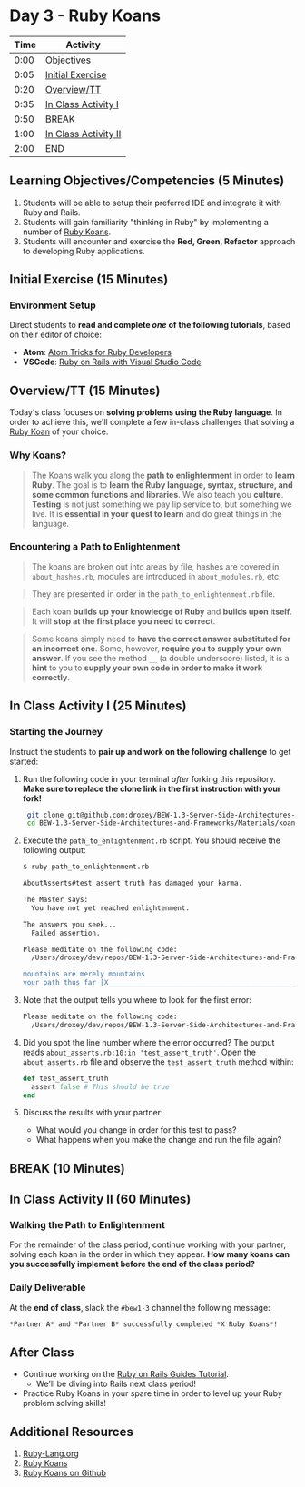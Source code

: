 # Day 3 - Ruby Koans

| Time | Activity                              |
| ---- | ------------------------------------- |
| 0:00 | Objectives                            |
| 0:05 | [Initial Exercise](#environment-setup) |
| 0:20 | [Overview/TT](#why-koans)             |
| 0:35 | [In Class Activity I](#Starting-the-Journey) |
| 0:50 | BREAK                                 |
| 1:00 | [In Class Activity II](#walking-the-path-to-enlightenment) |
| 2:00 | END                                   |

## Learning Objectives/Competencies (5 Minutes)

1. Students will be able to setup their preferred IDE and integrate it with Ruby and Rails.
1. Students will gain familiarity "thinking in Ruby" by implementing a number of [Ruby Koans](http://rubykoans.com/).
1. Students will encounter and exercise the **Red, Green, Refactor** approach to developing Ruby applications.

## Initial Exercise (15 Minutes)

### Environment Setup

Direct students to **read and complete _one_ of the following tutorials**, based on their editor of choice:

- **Atom**: [Atom Tricks for Ruby Developers](https://www.rubyguides.com/2017/11/atom-tricks-for-ruby-developers/)
- **VSCode**: [Ruby on Rails with Visual Studio Code](https://medium.com/@PaulWritesCode/ruby-on-rails-with-visual-studio-code-bc5681a2c098)

## Overview/TT (15 Minutes)

Today's class focuses on **solving problems using the Ruby language**. In order to achieve this, we'll complete a few in-class challenges that solving a [Ruby Koan](http://rubykoans.com) of your choice.

### Why Koans?

> The Koans walk you along the **path to enlightenment** in order to **learn Ruby**. The goal is to **learn the Ruby language, syntax, structure, and some common functions and libraries**. We also teach you **culture**. **Testing** is not just something we pay lip service to, but something we live. It is **essential in your quest to learn** and do great things in the language.

### Encountering a Path to Enlightenment

> The koans are broken out into areas by file, hashes are covered in `about_hashes.rb`, modules are introduced in `about_modules.rb`, etc.

> They are presented in order in the `path_to_enlightenment.rb` file.

> Each koan **builds up your knowledge of Ruby** and **builds upon itself**. It will **stop at the first place you need to correct**.

> Some koans simply need to **have the correct answer substituted for an incorrect one**. Some, however, **require you to supply your own answer**. If you see the method `__` (a double underscore) listed, it is a **hint** to you to **supply your own code in order to make it work correctly**.

## In Class Activity I (25 Minutes)

### Starting the Journey

Instruct the students to **pair up and work on the following challenge** to get started:

1. Run the following code in your terminal _after_ forking this repository. **Make sure to replace the clone link in the first instruction with your fork!**

    ```bash
     git clone git@github.com:droxey/BEW-1.3-Server-Side-Architectures-and-Frameworks.git
     cd BEW-1.3-Server-Side-Architectures-and-Frameworks/Materials/koans
    ```

1. Execute the `path_to_enlightenment.rb` script. You should receive the following output:

    ```bash
    $ ruby path_to_enlightenment.rb

    AboutAsserts#test_assert_truth has damaged your karma.

    The Master says:
      You have not yet reached enlightenment.

    The answers you seek...
      Failed assertion.

    Please meditate on the following code:
      /Users/droxey/dev/repos/BEW-1.3-Server-Side-Architectures-and-Frameworks/Materials/koans/about_asserts.rb:10:in `test_assert_truth'

    mountains are merely mountains
    your path thus far [X_________________________________________________] 0/282
    ```

1. Note that the output tells you where to look for the first error:

    ```bash
    Please meditate on the following code:
      /Users/droxey/dev/repos/BEW-1.3-Server-Side-Architectures-and-Frameworks/Materials/koans/about_asserts.rb:10:in `test_assert_truth'
    ```

1. Did you spot the line number where the error occurred? The output reads `about_asserts.rb:10:in 'test_assert_truth'`. Open the `about_asserts.rb` file and observe the `test_assert_truth` method within:

    ```ruby
    def test_assert_truth
      assert false # This should be true
    end
    ```

1. Discuss the results with your partner:

    - What would you change in order for this test to pass?
    - What happens when you make the change and run the file again?

## BREAK (10 Minutes)

## In Class Activity II (60 Minutes)

### Walking the Path to Enlightenment

For the remainder of the class period, continue working with your partner, solving each koan in the order in which they appear. **How many koans can you successfully implement before the end of the class period?**

### Daily Deliverable

At the **end of class**, slack the `#bew1-3` channel the following message:

```markdown
*Partner A* and *Partner B* successfully completed *X Ruby Koans*!
```

## After Class

- Continue working on the [Ruby on Rails Guides Tutorial](https://guides.rubyonrails.org/getting_started.html).
  - We'll be diving into Rails next class period!
- Practice Ruby Koans in your spare time in order to level up your Ruby problem solving skills!

## Additional Resources

1. [Ruby-Lang.org](https://www.ruby-lang.org/en/)
1. [Ruby Koans](http://rubykoans.com/)
1. [Ruby Koans on Github](https://github.com/edgecase/ruby_koans)

